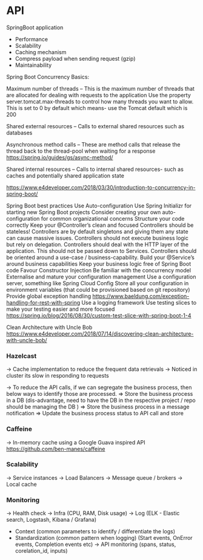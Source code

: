 # API


SpringBoot application
 - Performance
 - Scalability
 - Caching mechanism
 - Compress payload when sending request (gzip)
 - Maintainability


Spring Boot Concurrency Basics: 

Maximum number of threads – This is the maximum number of threads that are allocated for dealing with requests to the application
	Use the property server.tomcat.max-threads to control how many threads you want to allow. 
	This is set to 0 by default which means- use the Tomcat default which is 200

Shared external resources – Calls to external shared resources such as databases

Asynchronous method calls – These are method calls that release the thread back to the thread-pool when waiting for a response
	https://spring.io/guides/gs/async-method/

Shared internal resources – Calls to internal shared resources- such as caches and potentially shared application state

https://www.e4developer.com/2018/03/30/introduction-to-concurrency-in-spring-boot/


Spring Boot best practices
    Use Auto-configuration
    Use Spring Initializr for starting new Spring Boot projects
    Consider creating your own auto-configuration for common organizational concerns
    Structure your code correctly
    Keep your @Controller’s clean and focused
        Controllers should be stateless! Controllers are by default singletons and giving them any state can cause massive issues.
        Controllers should not execute business logic but rely on delegation.
        Controllers should deal with the HTTP layer of the application. This should not be passed down to Services.
        Controllers should be oriented around a use-case / business-capability.
    Build your @Service’s around business capabilities
    Keep your business logic free of Spring Boot code
    Favour Constructor Injection
    Be familiar with the concurrency model
    Externalise and mature your configuration management
        Use a configuration server, something like Spring Cloud Config
        Store all your configuration in environment variables (that could be provisioned based on git repository)
    Provide global exception handling
        https://www.baeldung.com/exception-handling-for-rest-with-spring
    Use a logging framework
    Use testing slices to make your testing easier and more focused
        https://spring.io/blog/2016/08/30/custom-test-slice-with-spring-boot-1-4

Clean Architecture with Uncle Bob
https://www.e4developer.com/2018/07/14/discovering-clean-architecture-with-uncle-bob/


### Hazelcast 

-> Cache implementation to reduce the frequent data retrievals
-> Noticed in cluster its slow in responding to requests

-> To reduce the API calls, if we can segregate the business process, then below ways to identify those are processed.
=> Store the business process in a DB (dis-advantage, need to have the DB in the respective project / repo should be managing the DB )
=> Store the business process in a message notification 
=> Update the business process status to API call and store 

### Caffeine

-> In-memory cache using a Google Guava inspired API https://github.com/ben-manes/caffeine

### Scalability

-> Service instances
-> Load Balancers
-> Message queue / brokers
-> Local cache

### Monitoring
-> Health check 
-> Infra (CPU, RAM, Disk usage) 
-> Log (ELK - Elastic search, Logstash, Kibana / Grafana)
   - Context (common parameters to identify / differentiate the logs)
   - Standardization (common pattern when logging) (Start events, OnError events, Completion events etc)
-> API monitoring (spans, status, corelation_id, inputs) 


